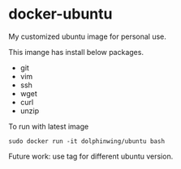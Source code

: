 # docker-ubuntu
My customized ubuntu image for personal use.

This imange has install below packages.
* git
* vim
* ssh
* wget
* curl
* unzip

To run with latest image
```
sudo docker run -it dolphinwing/ubuntu bash
```

Future work: use tag for different ubuntu version.
